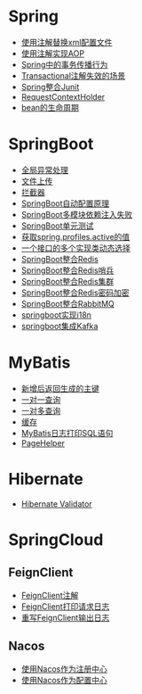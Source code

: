 # Spring
- <a href="../../pages/JavaWeb/SpringCloud/Spring/使用注解替换xml配置文件.md">使用注解替换xml配置文件</a>
- <a href="../../pages/JavaWeb/SpringCloud/Spring/使用注解实现AOP.md">使用注解实现AOP</a>
- <a href="../../pages/JavaWeb/SpringCloud/Spring/Spring中的事务传播行为.md">Spring中的事务传播行为</a>
- <a href="../../pages/JavaWeb/SpringCloud/Spring/Transactional注解失效的场景.md">Transactional注解失效的场景</a>
- <a href="../../pages/JavaWeb/SpringCloud/Spring/Spring整合Junit.md">Spring整合Junit</a>
- <a href="../../pages/JavaWeb/SpringCloud/Spring/RequestContextHolder.md">RequestContextHolder</a>
- <a href="../../pages/JavaWeb/SpringCloud/Spring/bean的生命周期.md">bean的生命周期</a>

# SpringBoot
- <a href="../../pages/JavaWeb/SpringCloud/SpringBoot/全局异常处理.md">全局异常处理</a>
- <a href="../../pages/JavaWeb/SpringCloud/SpringBoot/文件上传.md">文件上传</a>
- <a href="../../pages/JavaWeb/SpringCloud/SpringBoot/拦截器.md">拦截器</a>
- <a href="../../pages/JavaWeb/SpringCloud/SpringBoot/SpringBoot自动配置原理.md">SpringBoot自动配置原理</a>
- <a href="../../pages/JavaWeb/SpringCloud/SpringBoot/SpringBoot多模块依赖注入失败.md">SpringBoot多模块依赖注入失败</a>
- <a href="../../pages/JavaWeb/SpringCloud/SpringBoot/SpringBoot单元测试.md">SpringBoot单元测试</a>
- <a href="../../pages/JavaWeb/SpringCloud/SpringBoot/获取spring.profiles.active的值.md">获取spring.profiles.active的值</a>
- <a href="../../pages/JavaWeb/SpringCloud/SpringBoot/一个接口的多个实现类动态选择.md">一个接口的多个实现类动态选择</a>
- <a href="../../pages/JavaWeb/SpringCloud/SpringBoot/SpringBoot整合Redis.md">SpringBoot整合Redis</a>
- <a href="../../pages/JavaWeb/SpringCloud/SpringBoot/SpringBoot整合Redis哨兵.md">SpringBoot整合Redis哨兵</a>
- <a href="../../pages/JavaWeb/SpringCloud/SpringBoot/SpringBoot整合Redis集群.md">SpringBoot整合Redis集群</a>
- <a href="../../pages/JavaWeb/SpringCloud/SpringBoot/SpringBoot整合Redis密码加密.md">SpringBoot整合Redis密码加密</a>
- <a href="../../pages/JavaWeb/SpringCloud/SpringBoot/SpringBoot整合RabbitMQ.md">SpringBoot整合RabbitMQ</a>
- <a href="../../pages/JavaWeb/SpringCloud/SpringBoot/springboot实现i18n.md">springboot实现i18n</a>
- <a href="../../pages/JavaWeb/SpringCloud/SpringBoot/springboot集成Kafka.md">springboot集成Kafka</a>

# MyBatis
- <a href="../../pages/JavaWeb/SpringCloud/MyBatis/新增后返回生成的主键.md">新增后返回生成的主键</a>
- <a href="../../pages/JavaWeb/SpringCloud/MyBatis/一对一查询.md">一对一查询</a>
- <a href="../../pages/JavaWeb/SpringCloud/MyBatis/一对多查询.md">一对多查询</a>
- <a href="../../pages/JavaWeb/SpringCloud/MyBatis/缓存.md">缓存</a>
- <a href="../../pages/JavaWeb/SpringCloud/MyBatis/MyBatis日志打印SQL语句.md">MyBatis日志打印SQL语句</a>
- <a href="../../pages/JavaWeb/SpringCloud/MyBatis/PageHelper.md">PageHelper</a>

# Hibernate
- <a href="../../pages/JavaWeb/SpringCloud/Hibernate/HibernateValidator.md">Hibernate Validator</a>

# SpringCloud

## FeignClient
- <a href="../../pages/JavaWeb/SpringCloud/SpringCloud/FeignClient/FeignClient注解.md">FeignClient注解</a>
- <a href="../../pages/JavaWeb/SpringCloud/SpringCloud/FeignClient/FeignClient打印请求日志.md">FeignClient打印请求日志</a>
- <a href="../../pages/JavaWeb/SpringCloud/SpringCloud/FeignClient/重写FeignClient输出日志.md">重写FeignClient输出日志</a>

## Nacos
- <a href="../../pages/JavaWeb/SpringCloud/SpringCloud/nacos/使用Nacos作为注册中心.md">使用Nacos作为注册中心</a>
- <a href="../../pages/JavaWeb/SpringCloud/SpringCloud/nacos/使用Nacos作为配置中心.md">使用Nacos作为配置中心</a>
